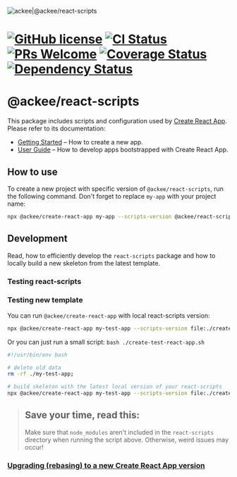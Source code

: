 ![ackee|@ackee/react-scripts](https://img.ack.ee/ackee/image/github/js)

# [![GitHub license](https://img.shields.io/badge/license-MIT-blue.svg)](https://github.com/AckeeCZ/create-react-app/blob/master/LICENSE) [![CI Status](https://img.shields.io/travis/com/AckeeCZ/create-react-app.svg?style=flat)](https://travis-ci.com/AckeeCZ/create-react-app) [![PRs Welcome](https://img.shields.io/badge/PRs-welcome-brightgreen.svg)](https://reactjs.org/docs/how-to-contribute.html#your-first-pull-request) [![Coverage Status](https://img.shields.io/coveralls/github/AckeeCZ/create-react-app.svg?style=flat-square)](https://coveralls.io/github/AckeeCZ/create-react-app?branch=master) [![Dependency Status](https://img.shields.io/david/AckeeCZ/create-react-app.svg?style=flat-square)](https://david-dm.org/AckeeCZ/create-react-app)

# @ackee/react-scripts

This package includes scripts and configuration used by [Create React App](https://github.com/AckeeCZ/create-react-app).<br>
Please refer to its documentation:

- [Getting Started](https://facebook.github.io/create-react-app/docs/getting-started) – How to create a new app.
- [User Guide](https://facebook.github.io/create-react-app/) – How to develop apps bootstrapped with Create React App.

## How to use

To create a new project with specific version of `@ackee/react-scripts`, run the following command. Don't forget to replace `my-app` with your project name:

```bash
npx @ackee/create-react-app my-app --scripts-version @ackee/react-scripts@1.0.0
```

## Development

Read, how to efficiently develop the `react-scripts` package and how to locally build a new skeleton from the latest template.

### Testing react-scripts

### Testing new template

You can run `@ackee/create-react-app` with local react-scripts version:

```sh
npx @ackee/create-react-app my-test-app --scripts-version file:./create-react-app/packages/react-scripts;
```

Or you can just run a small script: `bash ./create-test-react-app.sh`

```sh
#!/usr/bin/env bash

# delete old data
rm -rf ./my-test-app;

# build skeleton with the latest local version of your react-scripts
npx @ackee/create-react-app my-test-app --scripts-version file:./create-react-app/packages/react-scripts;
```

> ## Save your time, read this:
>
> Make sure that `node_modules` aren't included in the `react-scripts` directory when running the script above. Otherwise, weird issues may occur!

### [Upgrading (rebasing) to a new Create React App version](custom/README.md)
